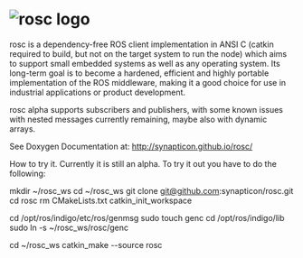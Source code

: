 ![rosc logo](http://web1.synapticon.com/pub/rosc-Logo_150.png)
====
rosc is a dependency-free ROS client implementation in ANSI C (catkin required to build, but not on the target system to run the node) which aims to support small embedded systems as well as any operating system. 
Its long-term goal is to become a hardened, efficient and highly portable implementation of the ROS middleware, 
making it a good choice for use in industrial applications or product development.

rosc alpha supports subscribers and publishers, with some known issues with nested messages currently remaining, maybe also with dynamic arrays.

See Doxygen Documentation at:
http://synapticon.github.io/rosc/


How to try it. Currently it is still an alpha. To try it out you have to do the following:

mkdir ~/rosc_ws
cd ~/rosc_ws 
git clone git@github.com:synapticon/rosc.git
cd rosc
rm CMakeLists.txt
catkin_init_workspace

cd /opt/ros/indigo/etc/ros/genmsg
sudo touch genc
cd /opt/ros/indigo/lib
sudo ln -s ~/rosc_ws/rosc/genc

cd ~/rosc_ws
catkin_make --source rosc
